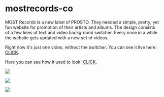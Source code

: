 # mostrecords-co

MOST Records is a new label of PROSTO.
They needed a simple, pretty, yet fun website for promotion of their artists and albums.
The design consists of a few lines of text and video background switcher.
Every once in a while the website gets updated with a new set of videos.

Right now it's just one video, without the switcher.
You can see it live here: [CLICK](http://mostrecords.co).

Here you can see how it used to look: [CLICK](http://most.olagjd.com).   


![](http://img.olagjd.com/most-land.png)

![](http://img.olagjd.com/most-duit.gif)

![](http://img.olagjd.com/most-subscribe.gif)

